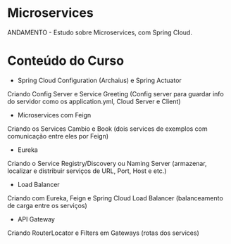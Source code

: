 # Microservices
ANDAMENTO - Estudo sobre Microservices, com Spring Cloud.

# Conteúdo do Curso

* Spring Cloud Configuration (Archaius) e Spring Actuator
<p>Criando Config Server e Service Greeting (Config server para guardar info do servidor como os application.yml, Cloud Server e Client)</p>

* Microservices com Feign
<p>Criando os Services Cambio e Book (dois services de exemplos com comunicação entre eles por Feign)</p>

* Eureka
<p>Criando o Service Registry/Discovery ou Naming Server (armazenar, localizar e distribuir serviços de URL, Port, Host e etc.)</p>

* Load Balancer
<p>Criando com Eureka, Feign e Spring Cloud Load Balancer (balanceamento de carga entre os serviços)</p>

* API Gateway
<p>Criando RouterLocator e Filters em Gateways (rotas dos services)</p>


